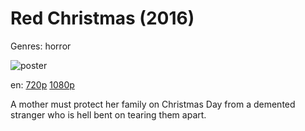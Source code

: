 # Red Christmas (2016)

Genres: horror

![poster](http://image.tmdb.org/t/p/w500/xxzTYIpAIfumdwIXrcNOvvjkcYa.jpg)

en:
  [720p](magnet:?xt=urn:btih:446F0D832CA1AF54798719EEEA03C57818F430DE&tr=udp://glotorrents.pw:6969/announce&tr=udp://tracker.opentrackr.org:1337/announce&tr=udp://torrent.gresille.org:80/announce&tr=udp://tracker.openbittorrent.com:80&tr=udp://tracker.coppersurfer.tk:6969&tr=udp://tracker.leechers-paradise.org:6969&tr=udp://p4p.arenabg.ch:1337&tr=udp://tracker.internetwarriors.net:1337)
  [1080p](magnet:?xt=urn:btih:AD4B0D53E33447013E6F31CCF06C3A5BC8DDCD43&tr=udp://glotorrents.pw:6969/announce&tr=udp://tracker.opentrackr.org:1337/announce&tr=udp://torrent.gresille.org:80/announce&tr=udp://tracker.openbittorrent.com:80&tr=udp://tracker.coppersurfer.tk:6969&tr=udp://tracker.leechers-paradise.org:6969&tr=udp://p4p.arenabg.ch:1337&tr=udp://tracker.internetwarriors.net:1337)
  


A mother must protect her family on Christmas Day from a demented stranger who is hell bent on tearing them apart.